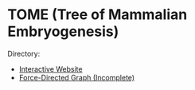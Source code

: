 # TOME (Tree of Mammalian Embryogenesis)
Directory:
* [Interactive Website](https://akash-shendure.github.io/TOME/)
* [Force-Directed Graph (Incomplete)](https://observablehq.com/d/73579c111949b834)
